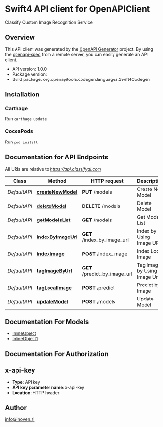 # Swift4 API client for OpenAPIClient

Classify Custom Image Recognition Service

## Overview
This API client was generated by the [OpenAPI Generator](https://openapi-generator.tech) project.  By using the [openapi-spec](https://github.com/OAI/OpenAPI-Specification) from a remote server, you can easily generate an API client.

- API version: 1.0.0
- Package version: 
- Build package: org.openapitools.codegen.languages.Swift4Codegen

## Installation

### Carthage

Run `carthage update`

### CocoaPods

Run `pod install`

## Documentation for API Endpoints

All URIs are relative to *https://api.classifyai.com*

Class | Method | HTTP request | Description
------------ | ------------- | ------------- | -------------
*DefaultAPI* | [**createNewModel**](docs/DefaultAPI.md#createnewmodel) | **PUT** /models | Create New Model
*DefaultAPI* | [**deleteModel**](docs/DefaultAPI.md#deletemodel) | **DELETE** /models | Delete Model
*DefaultAPI* | [**getModelsList**](docs/DefaultAPI.md#getmodelslist) | **GET** /models | Get Models List
*DefaultAPI* | [**indexByImageUrl**](docs/DefaultAPI.md#indexbyimageurl) | **GET** /index_by_image_url | Index by Using Image URL
*DefaultAPI* | [**indexImage**](docs/DefaultAPI.md#indeximage) | **POST** /index_image | Index Local Image
*DefaultAPI* | [**tagImageByUrl**](docs/DefaultAPI.md#tagimagebyurl) | **GET** /predict_by_image_url | Tag Image by Using Image Url
*DefaultAPI* | [**tagLocalImage**](docs/DefaultAPI.md#taglocalimage) | **POST** /predict | Predict by Image
*DefaultAPI* | [**updateModel**](docs/DefaultAPI.md#updatemodel) | **POST** /models | Update Model


## Documentation For Models

 - [InlineObject](docs/InlineObject.md)
 - [InlineObject1](docs/InlineObject1.md)


## Documentation For Authorization


## x-api-key

- **Type**: API key
- **API key parameter name**: x-api-key
- **Location**: HTTP header


## Author

info@inoven.ai

